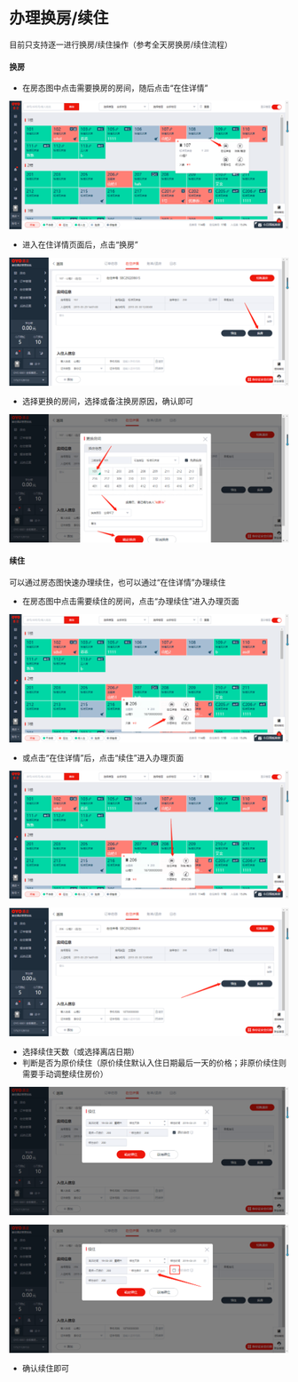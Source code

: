 # 办理换房/续住

目前只支持逐一进行换房/续住操作（参考全天房换房/续住流程）

#### 换房

* 在房态图中点击需要换房的房间，随后点击“在住详情”

![](../../../.gitbook/assets/image%20%28275%29.png)

* 进入在住详情页面后，点击“换房”

![](../../../.gitbook/assets/image%20%28102%29.png)

* 选择更换的房间，选择或备注换房原因，确认即可

![](../../../.gitbook/assets/image%20%28401%29.png)

#### 续住

可以通过房态图快速办理续住，也可以通过“在住详情”办理续住

* 在房态图中点击需要续住的房间，点击“办理续住”进入办理页面

![](../../../.gitbook/assets/image%20%28315%29.png)

* 或点击“在住详情”后，点击“续住”进入办理页面

![](../../../.gitbook/assets/image%20%2873%29.png)

![](../../../.gitbook/assets/image%20%28151%29.png)

* 选择续住天数（或选择离店日期）
* 判断是否为原价续住（原价续住默认入住日期最后一天的价格；非原价续住则需要手动调整续住房价）

![](../../../.gitbook/assets/image%20%2861%29.png)

![](../../../.gitbook/assets/image%20%28623%29.png)

* 确认续住即可

